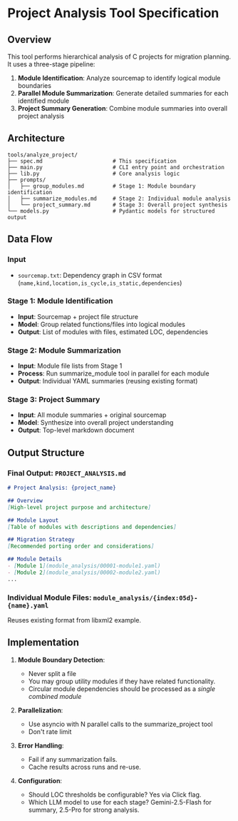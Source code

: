 # Project Analysis Tool Specification

## Overview

This tool performs hierarchical analysis of C projects for migration planning. It uses a three-stage pipeline:

1. **Module Identification**: Analyze sourcemap to identify logical module boundaries
2. **Parallel Module Summarization**: Generate detailed summaries for each identified module
3. **Project Summary Generation**: Combine module summaries into overall project analysis

## Architecture

```
tools/analyze_project/
├── spec.md                      # This specification
├── main.py                      # CLI entry point and orchestration
├── lib.py                       # Core analysis logic
├── prompts/
│   ├── group_modules.md         # Stage 1: Module boundary identification
│   ├── summarize_modules.md     # Stage 2: Individual module analysis
│   └── project_summary.md       # Stage 3: Overall project synthesis
└── models.py                    # Pydantic models for structured output
```

## Data Flow

### Input
- `sourcemap.txt`: Dependency graph in CSV format (`name,kind,location,is_cycle,is_static,dependencies`)

### Stage 1: Module Identification
- **Input**: Sourcemap + project file structure
- **Model**: Group related functions/files into logical modules
- **Output**: List of modules with files, estimated LOC, dependencies

### Stage 2: Module Summarization  
- **Input**: Module file lists from Stage 1
- **Process**: Run summarize_module tool in parallel for each module
- **Output**: Individual YAML summaries (reusing existing format)

### Stage 3: Project Summary
- **Input**: All module summaries + original sourcemap
- **Model**: Synthesize into overall project understanding
- **Output**: Top-level markdown document

## Output Structure

### Final Output: `PROJECT_ANALYSIS.md`
```markdown
# Project Analysis: {project_name}

## Overview
[High-level project purpose and architecture]

## Module Layout
[Table of modules with descriptions and dependencies]

## Migration Strategy
[Recommended porting order and considerations]

## Module Details
- [Module 1](module_analysis/00001-module1.yaml)
- [Module 2](module_analysis/00002-module2.yaml)
...
```

### Individual Module Files: `module_analysis/{index:05d}-{name}.yaml`
Reuses existing format from libxml2 example.

## Implementation

1. **Module Boundary Detection**:
   - Never split a file
   - You may group utility modules if they have related functionality.
   - Circular module dependencies should be processed as a _single combined module_

2. **Parallelization**: 
   - Use asyncio with N parallel calls to the summarize_project tool
   - Don't rate limit

3. **Error Handling**:
   - Fail if any summarization fails.
   - Cache results across runs and re-use.

4. **Configuration**:
   - Should LOC thresholds be configurable? Yes via Click flag.
   - Which LLM model to use for each stage? Gemini-2.5-Flash for summary, 2.5-Pro for strong analysis.